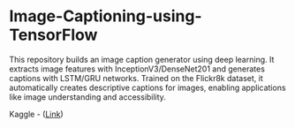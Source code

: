 # Image-Captioning-using-TensorFlow
This repository builds an image caption generator using deep learning. It extracts image features with InceptionV3/DenseNet201 and generates captions with LSTM/GRU networks. Trained on the Flickr8k dataset, it automatically creates descriptive captions for images, enabling applications like image understanding and accessibility.

Kaggle - (<a href="https://www.kaggle.com/code/darylfernandes/caption-generation">Link</a>)
